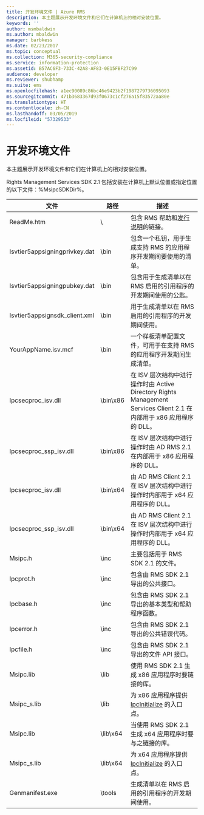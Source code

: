 ```yaml
---
title: 开发环境文件 | Azure RMS
description: 本主题展示开发环境文件和它们在计算机上的相对安装位置。
keywords: ''
author: msmbaldwin
ms.author: mbaldwin
manager: barbkess
ms.date: 02/23/2017
ms.topic: conceptual
ms.collection: M365-security-compliance
ms.service: information-protection
ms.assetid: B57AC6F3-733C-42A8-AF83-0E15FBF27C99
audience: developer
ms.reviewer: shubhamp
ms.suite: ems
ms.openlocfilehash: a1ec90089c86bc46e9423b2f1987279736095093
ms.sourcegitcommit: 471b3683367d93f0673c1cf276a15f83572aa80e
ms.translationtype: HT
ms.contentlocale: zh-CN
ms.lasthandoff: 03/05/2019
ms.locfileid: "57329533"
---
```

# <a name="development-environment-files"></a>开发环境文件

本主题展示开发环境文件和它们在计算机上的相对安装位置。

Rights Management Services SDK 2.1 包括安装在计算机上默认位置或指定位置的以下文件：%MsipcSDKDir%。

|文件|路径|描述|
|----|----|-----------|
|ReadMe.htm| \ | 包含 RMS 帮助和[发行说明](release-notes-rtm.md)的链接。|
|Isvtier5appsigningprivkey.dat|\bin|包含一个私钥，用于生成支持 RMS 的应用程序开发期间要使用的清单。|
|Isvtier5appsigningpubkey.dat|\bin|包含用于生成清单以在 RMS 启用的引用程序的开发期间使用的公匙。|
|Isvtier5appsignsdk_client.xml|\bin|用于生成清单以在 RMS 启用的引用程序的开发期间使用。|
|YourAppName.isv.mcf|\bin|一个样板清单配置文件，可用于在支持 RMS 的应用程序开发期间生成清单。|
|Ipcsecproc_isv.dll|\bin\x86|在 ISV 层次结构中进行操作时由 Active Directory Rights Management Services Client 2.1 在内部用于 x86 应用程序的 DLL。|
|Ipcsecproc_ssp_isv.dll|\bin\x86|在 ISV 层次结构中进行操作时由 AD RMS 2.1 在内部用于 x86 应用程序的 DLL。|
|Ipcsecproc_isv.dll|\bin\x64|由 AD RMS Client 2.1 在 ISV 层次结构中进行操作时内部用于 x64 应用程序的 DLL。|
|Ipcsecproc_ssp_isv.dll|\bin\x64|由 AD RMS Client 2.1 在 ISV 层次结构中进行操作时内部用于 x64 应用程序的 DLL。|
|Msipc.h|\inc|主要包括用于 RMS SDK 2.1 的文件。|
|Ipcprot.h|\inc|包含由 RMS SDK 2.1 导出的公共接口。|
|Ipcbase.h|\inc|包含由 RMS SDK 2.1 导出的基本类型和帮助程序函数。|
|Ipcerror.h|\inc|包含由 RMS SDK 2.1 导出的公共错误代码。|
|Ipcfile.h|\inc|包含由 RMS SDK 2.1 导出的文件 API 接口。|
|Msipc.lib|\lib|使用 RMS SDK 2.1 生成 x86 应用程序时要链接的库。|
|Msipc_s.lib|\lib|为 x86 应用程序提供 [IpcInitialize](https://msdn.microsoft.com/library/jj127295.aspx) 的入口点。|
|Msipc.lib|\lib\x64|当使用 RMS SDK 2.1 生成 x64 应用程序时要与之链接的库。|
|Msipc_s.lib|\lib\x64|为 x64 应用程序提供 [IpcInitialize](https://msdn.microsoft.com/library/jj127295.aspx) 的入口点。|
|Genmanifest.exe|\tools|生成清单以在 RMS 启用的引用程序的开发期间使用。|
